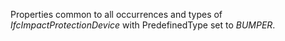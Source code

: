 Properties common to all occurrences and types of _IfcImpactProtectionDevice_ with PredefinedType set to _BUMPER_.

<!-- end of short definition -->

